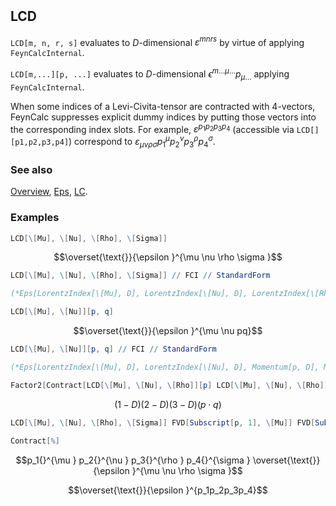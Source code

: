 ```mathematica
 
```

## LCD

`LCD[m, n, r, s]` evaluates to $D$-dimensional $\varepsilon^{m n r s}$ by virtue of applying `FeynCalcInternal`.

`LCD[m,...][p, ...]` evaluates to $D$-dimensional $\epsilon ^{m \ldots \mu \ldots}p_{\mu \ldots}$ applying `FeynCalcInternal`.

When some indices of a Levi-Civita-tensor are contracted with 4-vectors, FeynCalc suppresses explicit dummy indices by putting those vectors into the corresponding index slots. For example,  $\varepsilon^{p_1 p_2 p_3 p_4}$ (accessible via `LCD[][p1,p2,p3,p4]`) correspond to $\varepsilon_{\mu \nu \rho \sigma} p_1^\mu p_2^\nu p_3^\rho p_4^\sigma$.

### See also

[Overview](Extra/FeynCalc.md), [Eps](Eps.md), [LC](LC.md).

### Examples

```mathematica
LCD[\[Mu], \[Nu], \[Rho], \[Sigma]]
```

$$\overset{\text{}}{\epsilon }^{\mu \nu \rho \sigma }$$

```mathematica
LCD[\[Mu], \[Nu], \[Rho], \[Sigma]] // FCI // StandardForm

(*Eps[LorentzIndex[\[Mu], D], LorentzIndex[\[Nu], D], LorentzIndex[\[Rho], D], LorentzIndex[\[Sigma], D]]*)
```

```mathematica
LCD[\[Mu], \[Nu]][p, q]
```

$$\overset{\text{}}{\epsilon }^{\mu \nu pq}$$

```mathematica
LCD[\[Mu], \[Nu]][p, q] // FCI // StandardForm

(*Eps[LorentzIndex[\[Mu], D], LorentzIndex[\[Nu], D], Momentum[p, D], Momentum[q, D]]*)
```

```mathematica
Factor2[Contract[LCD[\[Mu], \[Nu], \[Rho]][p] LCD[\[Mu], \[Nu], \[Rho]][q]]]
```

$$(1-D) (2-D) (3-D) (p\cdot q)$$

```mathematica
LCD[\[Mu], \[Nu], \[Rho], \[Sigma]] FVD[Subscript[p, 1], \[Mu]] FVD[Subscript[p, 2], \[Nu]] FVD[Subscript[p, 3], \[Rho]] FVD[Subscript[p, 4], \[Sigma]] 
 
Contract[%]

```

$$p_1{}^{\mu } p_2{}^{\nu } p_3{}^{\rho } p_4{}^{\sigma } \overset{\text{}}{\epsilon }^{\mu \nu \rho \sigma }$$

$$\overset{\text{}}{\epsilon }^{p_1p_2p_3p_4}$$